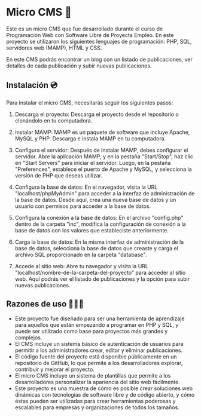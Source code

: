 # Micro CMS 📃

Este es un micro CMS que fue desarrollado durante el curso de Programación Web con Software Libre de Proyecta Empleo. En este proyecto se utilizaron los siguientes lenguajes de programación: PHP, SQL, servidores web (MAMP), HTML y CSS.

En este CMS podrás encontrar un blog con un listado de publicaciones, ver detalles de cada publicación y subir nuevas publicaciones. 

## Instalación 💿
Para instalar el micro CMS, necesitarás seguir los siguientes pasos:

1. Descarga el proyecto: Descarga el proyecto desde el repositorio o clonándolo en tu computadora.

2. Instalar MAMP: MAMP es un paquete de software que incluye Apache, MySQL y PHP. Descarga e instala MAMP en tu computadora.
   
3. Configura el servidor: Después de instalar MAMP, debes configurar el servidor. Abre la aplicación MAMP, y en la pestaña "Start/Stop", haz clic en "Start Servers" para iniciar el servidor. Luego, en la pestaña "Preferences", establece el puerto de Apache y MySQL, y selecciona la versión de PHP que deseas utilizar.
   
4. Configura la base de datos: En el navegador, visita la URL "localhost/phpMyAdmin" para acceder a la interfaz de administración de la base de datos. Desde aquí, crea una nueva base de datos y un usuario con permisos para acceder a la base de datos.
   
5. Configura la conexión a la base de datos: En el archivo "config.php" dentro de la carpeta "inc", modifica la configuración de conexión a la base de datos con los valores que estableciste anteriormente.
   
6. Carga la base de datos: En la misma interfaz de administración de la base de datos, selecciona la base de datos que creaste y carga el archivo SQL proporcionado en la carpeta "database".
   
7. Accede al sitio web: Abre tu navegador y visita la URL "localhost/nombre-de-la-carpeta-del-proyecto" para acceder al sitio web. Aquí podrás ver el listado de publicaciones y la opción para subir nuevas publicaciones.

## Razones de uso 👩🏻‍🏭
- Este proyecto fue diseñado para ser una herramienta de aprendizaje para aquellos que están empezando a programar en PHP y SQL, y puede ser utilizado como base para proyectos más grandes y complejos.
- El CMS incluye un sistema básico de autenticación de usuarios para permitir a los administradores crear, editar y eliminar publicaciones.
- El código fuente del proyecto está disponible públicamente en un repositorio de GitHub, lo que permite a los desarrolladores explorar, contribuir y mejorar el proyecto.
- El micro CMS incluye un sistema de plantillas que permite a los desarrolladores personalizar la apariencia del sitio web fácilmente.
- Este proyecto es una muestra de cómo es posible crear soluciones web dinámicas con tecnologías de software libre y de código abierto, y cómo éstas pueden ser utilizadas para crear herramientas poderosas y escalables para empresas y organizaciones de todos los tamaños.
